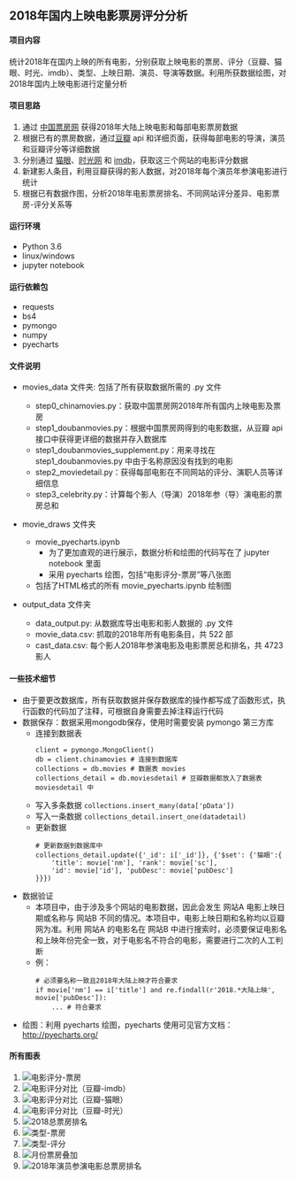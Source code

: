 ## 2018年国内上映电影票房评分分析

#### 项目内容
统计2018年在国内上映的所有电影，分别获取上映电影的票房、评分（豆瓣、猫眼、时光、imdb）、类型、上映日期、演员、导演等数据。利用所获数据绘图，对2018年国内上映电影进行定量分析

#### 项目思路
1. 通过 [中国票房网](http://www.cbooo.cn/) 获得2018年大陆上映电影和每部电影票房数据
2. 根据已有的票房数据，通过[豆瓣](https://movie.douban.com/)  api 和详细页面，获得每部电影的导演，演员和豆瓣评分等详细数据
3. 分别通过 [猫眼](https://maoyan.com/)、[时光网](http://www.mtime.com/) 和 [imdb](https://www.imdb.com/)，获取这三个网站的电影评分数据
4. 新建影人条目，利用豆瓣获得的影人数据，对2018年每个演员年参演电影进行统计
4. 根据已有数据作图，分析2018年电影票房排名、不同网站评分差异、电影票房-评分关系等

#### 运行环境
- Python 3.6
- linux/windows
- jupyter notebook

#### 运行依赖包
- requests
- bs4
- pymongo
- numpy
- pyecharts

#### 文件说明
+ movies_data 文件夹: 包括了所有获取数据所需的 .py 文件
  - step0_chinamovies.py：获取中国票房网2018年所有国内上映电影及票房
  - step1_doubanmovies.py：根据中国票房网得到的电影数据，从豆瓣 api 接口中获得更详细的数据并存入数据库
  - step1_doubanmovies_supplement.py：用来寻找在 step1_doubanmovies.py 中由于名称原因没有找到的电影
  - step2_moviedetail.py：获得每部电影在不同网站的评分、演职人员等详细信息
  - step3_celebrity.py：计算每个影人（导演）2018年参（导）演电影的票房总和

+ movie_draws 文件夹
  - movie_pyecharts.ipynb
    - 为了更加直观的进行展示，数据分析和绘图的代码写在了 jupyter notebook 里面
    - 采用 pyecharts 绘图，包括“电影评分-票房”等八张图
  - 包括了HTML格式的所有 movie_pyecharts.ipynb 绘制图

+ output_data 文件夹
  - data_output.py: 从数据库导出电影和影人数据的 .py 文件
  - movie_data.csv: 抓取的2018年所有电影条目，共 522 部
  - cast_data.csv: 每个影人2018年参演电影及电影票房总和排名，共 4723 影人

#### 一些技术细节
+ 由于要更改数据库，所有获取数据并保存数据库的操作都写成了函数形式，执行函数的代码加了注释，可根据自身需要去掉注释运行代码
+ 数据保存：数据采用mongodb保存，使用时需要安装 pymongo 第三方库
  - 连接到数据表
    ```
    client = pymongo.MongoClient()
    db = client.chinamovies # 连接到数据库
    collections = db.movies # 数据表 movies
    collections_detail = db.moviesdetail # 豆瓣数据都放入了数据表 moviesdetail 中
    ```
  - 写入多条数据 
    `collections.insert_many(data['pData'])`
  - 写入一条数据 
    `collections_detail.insert_one(datadetail)`
  - 更新数据
    ```
    # 更新数据到数据库中
    collections_detail.update({'_id': i['_id']}, {'$set': {'猫眼':{
        'title': movie['nm'], 'rank': movie['sc'],
        'id': movie['id'], 'pubDesc': movie['pubDesc']
    }}})
    ```
+ 数据验证
  - 本项目中，由于涉及多个网站的电影数据，因此会发生 网站A 电影上映日期或名称与 网站B 不同的情况。本项目中，电影上映日期和名称均以豆瓣网为准。利用 网站A 的电影名在 网站B 中进行搜索时，必须要保证电影名和上映年份完全一致，对于电影名不符合的电影，需要进行二次的人工判断
  - 例：
      ```
      # 必须要名称一致且2018年大陆上映才符合要求
      if movie['nm'] == i['title'] and re.findall(r'2018.*大陆上映', movie['pubDesc']):
          ... # 符合要求
      ```
+ 绘图：利用 pyecharts 绘图，pyecharts 使用可见官方文档：<http://pyecharts.org/>

#### 所有图表
1. ![电影评分-票房](movie_draws/pictures/1.png)
2. ![电影评分对比（豆瓣-imdb）](movie_draws/pictures/pictures/2.png)
3. ![电影评分对比（豆瓣-猫眼）](movie_draws/pictures/3.png)
4. ![电影评分对比（豆瓣-时光）](movie_draws/pictures/4.png)
5. ![2018总票房排名](movie_draws/pictures/5.png)
6. ![类型-票房](movie_draws/pictures/6.png)
7. ![类型-评分](movie_draws/pictures/7.png)
8. ![月份票房叠加](movie_draws/pictures/8.png)
9. ![2018年演员参演电影总票房排名](movie_draws/pictures/9.png)

